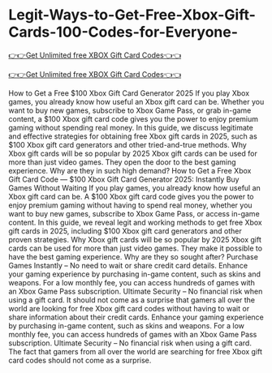 # Legit-Ways-to-Get-Free-Xbox-Gift-Cards-100-Codes-for-Everyone-

[👉👉Get Unlimited free XBOX Gift Card Codes👈👈](https://md.abdulmanik.com/xbox1/)

[👉👉Get Unlimited free XBOX Gift Card Codes👈👈](https://md.abdulmanik.com/xbox1/)

How to Get a Free $100 Xbox Gift Card Generator 2025 If you play Xbox games, you already know how useful an Xbox gift card can be.  Whether you want to buy new games, subscribe to Xbox Game Pass, or grab in-game content, a $100 Xbox gift card code gives you the power to enjoy premium gaming without spending real money.     In this guide, we discuss legitimate and effective strategies for obtaining free Xbox gift cards in 2025, such as $100 Xbox gift card generators and other tried-and-true methods. Why Xbox gift cards will be so popular by 2025 Xbox gift cards can be used for more than just video games.   They open the door to the best gaming experience.  Why are they in such high demand?    How to Get a Free Xbox Gift Card Code — $100 Xbox Gift Card Generator 2025: Instantly Buy Games Without Waiting If you play games, you already know how useful an Xbox gift card can be. A $100 Xbox gift card code gives you the power to enjoy premium gaming without having to spend real money, whether you want to buy new games, subscribe to Xbox Game Pass, or access in-game content. In this guide, we reveal legit and working methods to get free Xbox gift cards in 2025, including $100 Xbox gift card generators and other proven strategies.
 Why Xbox gift cards will be so popular by 2025 Xbox gift cards can be used for more than just video games.    They make it possible to have the best gaming experience.  Why are they so sought after?  Purchase Games Instantly – No need to wait or share credit card details.
 Enhance your gaming experience by purchasing in-game content, such as skins and weapons.    For a low monthly fee, you can access hundreds of games with an Xbox Game Pass subscription. Ultimate Security – No financial risk when using a gift card.
 It should not come as a surprise that gamers all over the world are looking for free Xbox gift card codes without having to wait or share information about their credit cards. Enhance your gaming experience by purchasing in-game content, such as skins and weapons.   For a low monthly fee, you can access hundreds of games with an Xbox Game Pass subscription. Ultimate Security – No financial risk when using a gift card.
 The fact that gamers from all over the world are searching for free Xbox gift card codes should not come as a surprise.
